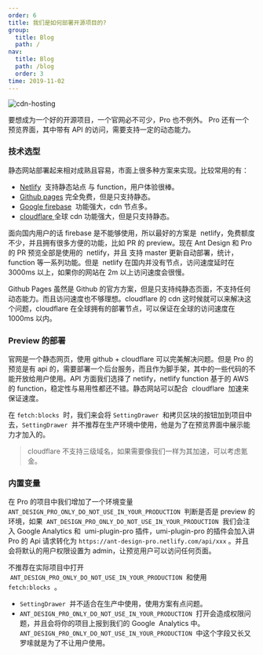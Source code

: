 ```yaml
---
order: 6
title: 我们是如何部署开源项目的?
group:
  title: Blog
  path: /
nav:
  title: Blog
  path: /blog
  order: 3
time: 2019-11-02
---
```


![cdn-hosting](https://user-images.githubusercontent.com/8186664/68047427-585cd780-fd19-11e9-9439-0fe05aa93475.png)

要想成为一个好的开源项目，一个官网必不可少，Pro 也不例外。 Pro 还有一个预览界面，其中带有 API 的访问，需要支持一定的动态能力。

### 技术选型

静态网站部署起来相对成熟且容易，市面上很多种方案来实现。比较常用的有：

- [Netlify](https://docs.netlify.com/)  支持静态站点 与 function，用户体验很棒。
- [Github pages](https://pages.github.com/) 完全免费，但是只支持静态。
- [Google firebase](https://firebase.google.cn/)  功能强大，cdn 节点多。
- [cloudflare ](https://www.cloudflare.com/)全球 cdn 功能强大，但是只支持静态。

面向国内用户的话 firebase 是不能够使用，所以最好的方案是  netlify，免费额度不少，并且拥有很多方便的功能，比如 PR 的 preview。现在 Ant Design 和 Pro 的 PR 预览全部是使用的  netlify，并且 支持 master 更新自动部署，统计， function 等一系列功能。但是  netlify 在国内并没有节点，访问速度延时在 3000ms 以上，如果你的网站在 2m 以上访问速度会很慢。

Github Pages 虽然是 Github 的官方方案，但是只支持纯静态页面，不支持任何动态能力。而且访问速度也不够理想。cloudflare 的 cdn 这时候就可以来解决这个问题，cloudflare 在全球拥有的部署节点，可以保证在全球的访问速度在 1000ms 以内。

### Preview 的部署

官网是一个静态网页，使用 github + cloudflare 可以完美解决问题。但是 Pro 的预览是有 api 的，需要部署一个后台服务，而且作为脚手架，其中的一些代码的不能开放给用户使用。API 方面我们选择了 netlify，netlify function 基于的 AWS 的 function，稳定性与易用性都还不错。静态网站可以配合  cloudflare  加速来保证速度。

在 `fetch:blocks`  时，我们来会将 `SettingDrawer`  和拷贝区块的按钮加到项目中去，`SettingDrawer`  并不推荐在生产环境中使用，他是为了在预览界面中展示能力才加入的。

> cloudflare 不支持三级域名，如果需要像我们一样为其加速，可以考虑氪金。

### 内置变量

在 Pro 的项目中我们增加了一个环境变量   `ANT_DESIGN_PRO_ONLY_DO_NOT_USE_IN_YOUR_PRODUCTION`  判断是否是 preview 的环境，如果  `ANT_DESIGN_PRO_ONLY_DO_NOT_USE_IN_YOUR_PRODUCTION`  我们会注入 Google Analytics 和  umi-plugin-pro 插件，umi-plugin-pro 的插件会加入讲 Pro 的 Api 请求转化为 `https://ant-design-pro.netlify.com/api/xxx` 。并且会将默认的用户权限设置为 admin，让预览用户可以访问任何页面。

不推荐在实际项目中打开  `ANT_DESIGN_PRO_ONLY_DO_NOT_USE_IN_YOUR_PRODUCTION`  和使用 `fetch:blocks`  。

- `SettingDrawer`  并不适合在生产中使用，使用方案有点问题。
- `ANT_DESIGN_PRO_ONLY_DO_NOT_USE_IN_YOUR_PRODUCTION`  打开会造成权限问题，并且会将你的项目上报到我们的 Google  Analytics 中。`ANT_DESIGN_PRO_ONLY_DO_NOT_USE_IN_YOUR_PRODUCTION`  中这个字段又长又罗嗦就是为了不让用户使用。
